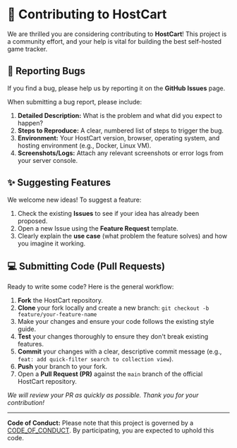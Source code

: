# 🤝 Contributing to HostCart

We are thrilled you are considering contributing to **HostCart**! This project is a community effort, and your help is vital for building the best self-hosted game tracker.

## 🐛 Reporting Bugs

If you find a bug, please help us by reporting it on the **GitHub Issues** page.

When submitting a bug report, please include:

1.  **Detailed Description:** What is the problem and what did you expect to happen?
2.  **Steps to Reproduce:** A clear, numbered list of steps to trigger the bug.
3.  **Environment:** Your HostCart version, browser, operating system, and hosting environment (e.g., Docker, Linux VM).
4.  **Screenshots/Logs:** Attach any relevant screenshots or error logs from your server console.

## ✨ Suggesting Features

We welcome new ideas! To suggest a feature:

1.  Check the existing **Issues** to see if your idea has already been proposed.
2.  Open a new Issue using the **Feature Request** template.
3.  Clearly explain the **use case** (what problem the feature solves) and how you imagine it working.

## 💻 Submitting Code (Pull Requests)

Ready to write some code? Here is the general workflow:

1.  **Fork** the HostCart repository.
2.  **Clone** your fork locally and create a new branch: `git checkout -b feature/your-feature-name`
3.  Make your changes and ensure your code follows the existing style guide.
4.  **Test** your changes thoroughly to ensure they don't break existing features.
5.  **Commit** your changes with a clear, descriptive commit message (e.g., `feat: add quick-filter search to collection view`).
6.  **Push** your branch to your fork.
7.  Open a **Pull Request (PR)** against the `main` branch of the official HostCart repository.

*We will review your PR as quickly as possible. Thank you for your contribution!*

***

**Code of Conduct:** Please note that this project is governed by a [CODE_OF_CONDUCT](CODE_OF_CONDUCT.md). By participating, you are expected to uphold this code.